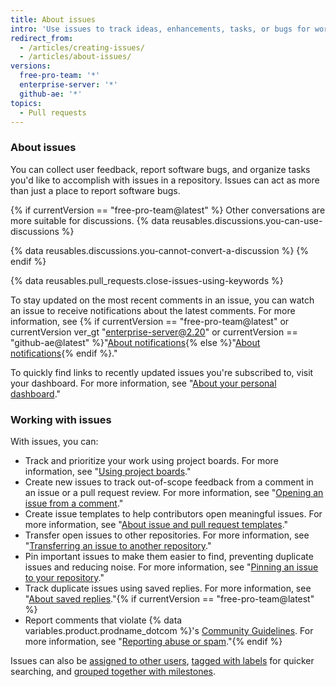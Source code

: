 ```yaml
---
title: About issues
intro: 'Use issues to track ideas, enhancements, tasks, or bugs for work on {% data variables.product.product_name %}.'
redirect_from:
  - /articles/creating-issues/
  - /articles/about-issues/
versions:
  free-pro-team: '*'
  enterprise-server: '*'
  github-ae: '*'
topics:
  - Pull requests
---
```


### About issues

You can collect user feedback, report software bugs, and organize tasks you'd like to accomplish with issues in a repository. Issues can act as more than just a place to report software bugs.

{% if currentVersion == "free-pro-team@latest" %}
Other conversations are more suitable for discussions. {% data reusables.discussions.you-can-use-discussions %}

{% data reusables.discussions.you-cannot-convert-a-discussion %}
{% endif %}

{% data reusables.pull_requests.close-issues-using-keywords %}

To stay updated on the most recent comments in an issue, you can watch an issue to receive notifications about the latest comments. For more information, see {% if currentVersion == "free-pro-team@latest" or currentVersion ver_gt "enterprise-server@2.20" or currentVersion == "github-ae@latest" %}"[About notifications](/github/managing-subscriptions-and-notifications-on-github/about-notifications){% else %}"[About notifications](/github/receiving-notifications-about-activity-on-github/about-notifications){% endif %}." 

To quickly find links to recently updated issues you're subscribed to, visit your dashboard. For more information, see "[About your personal dashboard](/articles/about-your-personal-dashboard)."

### Working with issues

With issues, you can:
- Track and prioritize your work using project boards. For more information, see "[Using project boards](/articles/about-project-boards)."
- Create new issues to track out-of-scope feedback from a comment in an issue or a pull request review. For more information, see "[Opening an issue from a comment](/github/managing-your-work-on-github/opening-an-issue-from-a-comment)."
- Create issue templates to help contributors open meaningful issues. For more information, see "[About issue and pull request templates](/articles/about-issue-and-pull-request-templates)."
- Transfer open issues to other repositories. For more information, see "[Transferring an issue to another repository](/articles/transferring-an-issue-to-another-repository)."
- Pin important issues to make them easier to find, preventing duplicate issues and reducing noise. For more information, see "[Pinning an issue to your repository](/articles/pinning-an-issue-to-your-repository)."
- Track duplicate issues using saved replies. For more information, see "[About saved replies](/articles/about-saved-replies)."{% if currentVersion == "free-pro-team@latest" %}
- Report comments that violate {% data variables.product.prodname_dotcom %}'s [Community Guidelines](/articles/github-community-guidelines). For more information, see "[Reporting abuse or spam](/communities/maintaining-your-safety-on-github/reporting-abuse-or-spam)."{% endif %}

Issues can also be [assigned to other users](/articles/assigning-issues-and-pull-requests-to-other-github-users), [tagged with labels](/articles/applying-labels-to-issues-and-pull-requests) for quicker searching, and [grouped together with milestones](/articles/creating-and-editing-milestones-for-issues-and-pull-requests).
